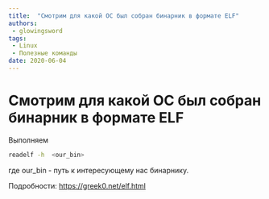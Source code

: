 ```yaml
---
title:  "Смотрим для какой ОС был собран бинарник в формате ELF"
authors: 
 - glowingsword
tags:
 - Linux
 - Полезные команды
date: 2020-06-04
---
```


# Смотрим для какой ОС был собран бинарник в формате ELF

Выполняем
```bash
readelf -h  <our_bin>
```

где our_bin - путь к интересующему нас бинарнику.

Подробности: <https://greek0.net/elf.html>